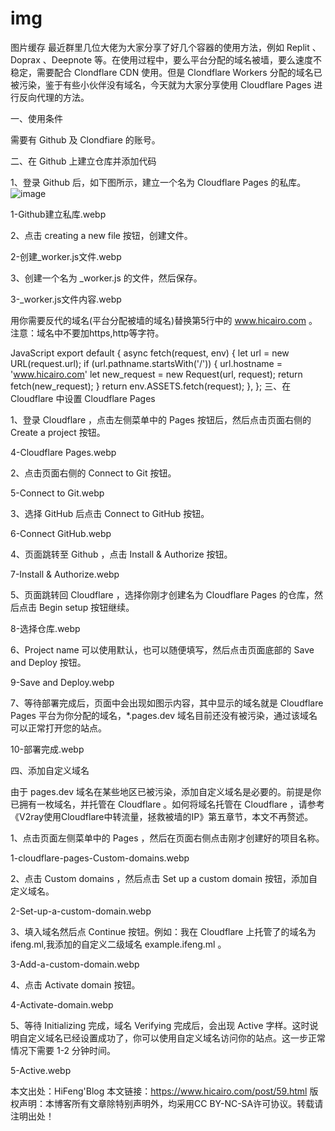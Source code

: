 # img
图片缓存
最近群里几位大佬为大家分享了好几个容器的使用方法，例如 Replit 、Doprax 、Deepnote 等。在使用过程中，要么平台分配的域名被墙，要么速度不稳定，需要配合 Clondflare CDN 使用。但是 Clondflare Workers 分配的域名已被污染，鉴于有些小伙伴没有域名，今天就为大家分享使用 Cloudflare Pages 进行反向代理的方法。

一、使用条件

需要有 Github 及 Clondfiare 的账号。

二、在 Github 上建立仓库并添加代码

1、登录 Github 后，如下图所示，建立一个名为 Cloudflare Pages 的私库。
![image](https://user-images.githubusercontent.com/23007737/218785638-a49af9a7-2ec3-4d23-881a-a08ccb351642.png)

1-Github建立私库.webp

2、点击 creating a new file 按钮，创建文件。

2-创建_worker.js文件.webp

3、创建一个名为 _worker.js 的文件，然后保存。

3-_worker.js文件内容.webp

用你需要反代的域名(平台分配被墙的域名)替换第5行中的 www.hicairo.com 。
注意：域名中不要加https,http等字符。


JavaScript
export default {
  async fetch(request, env) {
    let url = new URL(request.url);
    if (url.pathname.startsWith('/')) {
      url.hostname = 'www.hicairo.com'
      let new_request = new Request(url, request);
      return fetch(new_request);
    }
    return env.ASSETS.fetch(request);
  },
};
三、在 Cloudflare 中设置 Cloudflare Pages 

1、登录 Cloudflare ，点击左侧菜单中的 Pages 按钮后，然后点击页面右侧的 Create a project 按钮。

4-Cloudflare Pages.webp

2、点击页面右侧的 Connect to Git 按钮。

5-Connect to Git.webp

3、选择 GitHub 后点击 Connect to GitHub 按钮。

6-Connect GitHub.webp

4、页面跳转至 Github ，点击 Install & Authorize 按钮。

7-Install & Authorize.webp

5、页面跳转回 Cloudflare ，选择你刚才创建名为 Cloudflare Pages 的仓库，然后点击 Begin setup 按钮继续。

8-选择仓库.webp

6、Project name 可以使用默认，也可以随便填写，然后点击页面底部的 Save and Deploy 按钮。

9-Save and Deploy.webp

7、等待部署完成后，页面中会出现如图示内容，其中显示的域名就是 Cloudflare Pages 平台为你分配的域名，*.pages.dev 域名目前还没有被污染，通过该域名可以正常打开您的站点。

10-部署完成.webp

四、添加自定义域名

由于 pages.dev 域名在某些地区已被污染，添加自定义域名是必要的。前提是你已拥有一枚域名，并托管在 Cloudflare 。如何将域名托管在 Cloudflare ，请参考《V2ray使用Cloudflare中转流量，拯救被墙的IP》第五章节，本文不再赘述。

1、点击页面左侧菜单中的 Pages ，然后在页面右侧点击刚才创建好的项目名称。

1-cloudflare-pages-Custom-domains.webp

2、点击 Custom domains ，然后点击 Set up a custom domain 按钮，添加自定义域名。

2-Set-up-a-custom-domain.webp

3、填入域名然后点 Continue 按钮。例如：我在 Cloudflare 上托管了的域名为  ifeng.ml,我添加的自定义二级域名 example.ifeng.ml 。

3-Add-a-custom-domain.webp

4、点击 Activate domain 按钮。

4-Activate-domain.webp

5、等待 Initializing 完成，域名 Verifying 完成后，会出现 Active 字样。这时说明自定义域名已经设置成功了，你可以使用自定义域名访问你的站点。这一步正常情况下需要 1-2 分钟时间。

5-Active.webp

本文出处：HiFeng'Blog
本文链接：https://www.hicairo.com/post/59.html
版权声明：本博客所有文章除特别声明外，均采用CC BY-NC-SA许可协议。转载请注明出处！
